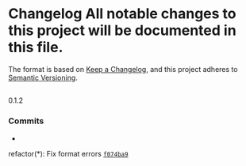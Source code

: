 # Changelog All notable changes to this project will be documented in this file.
The format is based on [Keep a Changelog](https://keepachangelog.com/en/1.1.0/),
and this project adheres to [Semantic
Versioning](https://semver.org/spec/v2.0.0.html).

##
0.1.2

### Commits

-
refactor(*): Fix format errors
[`f074ba9`](https://github.com/LittleCornerDev/chrome-ColorNameSeasonIdentifier/commit/f074ba9d8c26fe6340e0e243283485a2453dace1)
